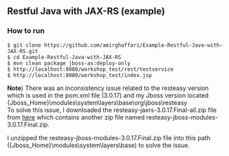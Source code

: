Restful Java with JAX-RS (example)
-----------

### How to run

	$ git clone https://github.com/amirghaffari/Example-Restful-Java-with-JAX-RS.git
	$ cd Example-Restful-Java-with-JAX-RS
	$ mvn clean package jboss-as:deploy-only
	$ http://localhost:8080/workshop_test/rest/testservice
	$ http://localhost:8080/workshop_test/index.jsp

**Note**) There was an inconsistency issue related to the resteasy version which is used in the pom.xml file (3.0.17) and my Jboss version located {Jboss_Home}\modules\system\layers\base\org\jboss\resteasy\
To solve this issue, I downloaded the resteasy-jaxrs-3.0.17.Final-all.zip file from [here](http://resteasy.jboss.org/downloads.html) which contains another zip file named resteasy-jboss-modules-3.0.17.Final.zip.

I unzipped the resteasy-jboss-modules-3.0.17.Final.zip file into this path ({Jboss_Home}\modules\system\layers\base\) to solve the issue.
